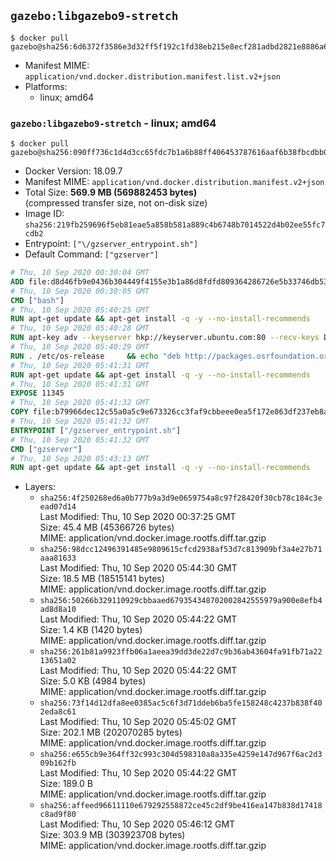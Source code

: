 ## `gazebo:libgazebo9-stretch`

```console
$ docker pull gazebo@sha256:6d6372f3586e3d32ff5f192c1fd38eb215e8ecf281adbd2821e8886a6ffedd34
```

-	Manifest MIME: `application/vnd.docker.distribution.manifest.list.v2+json`
-	Platforms:
	-	linux; amd64

### `gazebo:libgazebo9-stretch` - linux; amd64

```console
$ docker pull gazebo@sha256:090ff736c1d4d3cc65fdc7b1a6b88ff406453787616aaf6b38fbcdbb0903a336
```

-	Docker Version: 18.09.7
-	Manifest MIME: `application/vnd.docker.distribution.manifest.v2+json`
-	Total Size: **569.9 MB (569882453 bytes)**  
	(compressed transfer size, not on-disk size)
-	Image ID: `sha256:219fb259696f5eb81eae5a858b581a889c4b6748b7014522d4b02ee55fc7cdb2`
-	Entrypoint: `["\/gzserver_entrypoint.sh"]`
-	Default Command: `["gzserver"]`

```dockerfile
# Thu, 10 Sep 2020 00:30:04 GMT
ADD file:d8d46fb9e0436b304449f4155e3b1a86d8fdfd809364286726e5b33746db53c0 in / 
# Thu, 10 Sep 2020 00:30:05 GMT
CMD ["bash"]
# Thu, 10 Sep 2020 05:40:25 GMT
RUN apt-get update && apt-get install -q -y --no-install-recommends     dirmngr     gnupg2     lsb-release     && rm -rf /var/lib/apt/lists/*
# Thu, 10 Sep 2020 05:40:28 GMT
RUN apt-key adv --keyserver hkp://keyserver.ubuntu.com:80 --recv-keys D2486D2DD83DB69272AFE98867170598AF249743
# Thu, 10 Sep 2020 05:40:29 GMT
RUN . /etc/os-release     && echo "deb http://packages.osrfoundation.org/gazebo/$ID-stable `lsb_release -sc` main" > /etc/apt/sources.list.d/gazebo-latest.list
# Thu, 10 Sep 2020 05:41:31 GMT
RUN apt-get update && apt-get install -q -y --no-install-recommends     gazebo9=9.14.0-1*     && rm -rf /var/lib/apt/lists/*
# Thu, 10 Sep 2020 05:41:31 GMT
EXPOSE 11345
# Thu, 10 Sep 2020 05:41:32 GMT
COPY file:b79966dec12c55a0a5c9e673326cc3faf9cbbeee0ea5f172e863df237eb8a601 in / 
# Thu, 10 Sep 2020 05:41:32 GMT
ENTRYPOINT ["/gzserver_entrypoint.sh"]
# Thu, 10 Sep 2020 05:41:32 GMT
CMD ["gzserver"]
# Thu, 10 Sep 2020 05:43:13 GMT
RUN apt-get update && apt-get install -q -y --no-install-recommends     libgazebo9-dev=9.14.0-1*     && rm -rf /var/lib/apt/lists/*
```

-	Layers:
	-	`sha256:4f250268ed6a0b777b9a3d9e0659754a8c97f28420f30cb78c184c3eead07d14`  
		Last Modified: Thu, 10 Sep 2020 00:37:25 GMT  
		Size: 45.4 MB (45366726 bytes)  
		MIME: application/vnd.docker.image.rootfs.diff.tar.gzip
	-	`sha256:98dcc12496391485e9809615cfcd2938af53d7c813909bf3a4e27b71aaa81633`  
		Last Modified: Thu, 10 Sep 2020 05:44:30 GMT  
		Size: 18.5 MB (18515141 bytes)  
		MIME: application/vnd.docker.image.rootfs.diff.tar.gzip
	-	`sha256:50266b329110929cbbaaed679354348702002842555979a900e8efb4ad8d8a10`  
		Last Modified: Thu, 10 Sep 2020 05:44:22 GMT  
		Size: 1.4 KB (1420 bytes)  
		MIME: application/vnd.docker.image.rootfs.diff.tar.gzip
	-	`sha256:261b81a9923ffb06a1aeea39dd3de22d7c9b36ab43604fa91fb71a2213651a02`  
		Last Modified: Thu, 10 Sep 2020 05:44:22 GMT  
		Size: 5.0 KB (4984 bytes)  
		MIME: application/vnd.docker.image.rootfs.diff.tar.gzip
	-	`sha256:73f14d12dfa8ee0385ac5c6f3d71ddeb6ba5fe158248c4237b838f402eda8c61`  
		Last Modified: Thu, 10 Sep 2020 05:45:02 GMT  
		Size: 202.1 MB (202070285 bytes)  
		MIME: application/vnd.docker.image.rootfs.diff.tar.gzip
	-	`sha256:e655cb9e364ff32c993c304d598310a8a335e4259e147d967f6ac2d309b162fb`  
		Last Modified: Thu, 10 Sep 2020 05:44:22 GMT  
		Size: 189.0 B  
		MIME: application/vnd.docker.image.rootfs.diff.tar.gzip
	-	`sha256:affeed96611110e679292558872ce45c2df9be416ea147b838d17418c8ad9f80`  
		Last Modified: Thu, 10 Sep 2020 05:46:12 GMT  
		Size: 303.9 MB (303923708 bytes)  
		MIME: application/vnd.docker.image.rootfs.diff.tar.gzip
